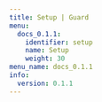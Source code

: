 ```yaml
---
title: Setup | Guard
menu:
  docs_0.1.1:
    identifier: setup
    name: Setup
    weight: 30
menu_name: docs_0.1.1
info:
  version: 0.1.1
---
```


